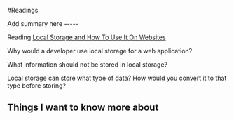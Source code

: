
#Readings

Add summary here -----

Reading
[Local Storage and How To Use It On Websites](https://www.smashingmagazine.com/2010/10/local-storage-and-how-to-use-it/)

Why would a developer use local storage for a web application?  



What information should not be stored in local storage?  




Local storage can store what type of data? How would you convert it to that type before storing?  





## Things I want to know more about

